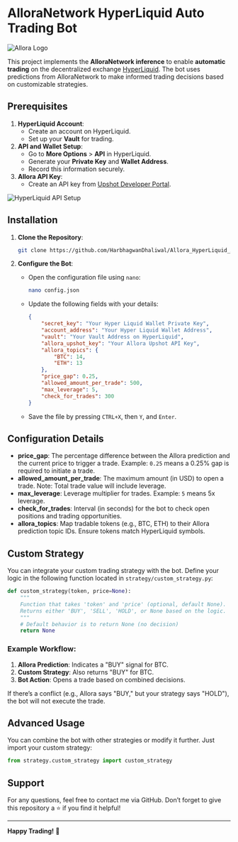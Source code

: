 # AlloraNetwork HyperLiquid Auto Trading Bot

![Allora Logo](#) <!-- Replace with an actual image link -->

This project implements the **AlloraNetwork inference** to enable **automatic trading** on the decentralized exchange [HyperLiquid](https://hyperliquid.gitbook.io/hyperliquid-docs). The bot uses predictions from AlloraNetwork to make informed trading decisions based on customizable strategies.

## Prerequisites

1. **HyperLiquid Account**:
   - Create an account on HyperLiquid.
   - Set up your **Vault** for trading.
2. **API and Wallet Setup**:
   - Go to **More Options** > **API** in HyperLiquid.
   - Generate your **Private Key** and **Wallet Address**.
   - Record this information securely.
3. **Allora API Key**:
   - Create an API key from [Upshot Developer Portal](https://developer.upshot.xyz/).

![HyperLiquid API Setup](#) <!-- Replace with an actual image link -->

## Installation

1. **Clone the Repository**:
   ```bash
   git clone https://github.com/HarbhagwanDhaliwal/Allora_HyperLiquid_AutoTradeBot.git
   ```

2. **Configure the Bot**:
   - Open the configuration file using `nano`:
     ```bash
     nano config.json
     ```
   - Update the following fields with your details:
     ```json
     {
         "secret_key": "Your Hyper Liquid Wallet Private Key",
         "account_address": "Your Hyper Liquid Wallet Address",
         "vault": "Your Vault Address on HyperLiquid",
         "allora_upshot_key": "Your Allora Upshot API Key",
         "allora_topics": {
             "BTC": 14,
             "ETH": 13
         },
         "price_gap": 0.25,
         "allowed_amount_per_trade": 500,
         "max_leverage": 5,
         "check_for_trades": 300
     }
     ```
   - Save the file by pressing `CTRL+X`, then `Y`, and `Enter`.

## Configuration Details

- **price_gap**: The percentage difference between the Allora prediction and the current price to trigger a trade. Example: `0.25` means a 0.25% gap is required to initiate a trade.
- **allowed_amount_per_trade**: The maximum amount (in USD) to open a trade. Note: Total trade value will include leverage.
- **max_leverage**: Leverage multiplier for trades. Example: `5` means 5x leverage.
- **check_for_trades**: Interval (in seconds) for the bot to check open positions and trading opportunities.
- **allora_topics**: Map tradable tokens (e.g., BTC, ETH) to their Allora prediction topic IDs. Ensure tokens match HyperLiquid symbols.

## Custom Strategy

You can integrate your custom trading strategy with the bot. Define your logic in the following function located in `strategy/custom_strategy.py`:

```python
def custom_strategy(token, price=None):
    """
    Function that takes 'token' and 'price' (optional, default None).
    Returns either 'BUY', 'SELL', 'HOLD', or None based on the logic.
    """
    # Default behavior is to return None (no decision)
    return None
```

### Example Workflow:
1. **Allora Prediction**: Indicates a "BUY" signal for BTC.
2. **Custom Strategy**: Also returns "BUY" for BTC.
3. **Bot Action**: Opens a trade based on combined decisions.

If there’s a conflict (e.g., Allora says "BUY," but your strategy says "HOLD"), the bot will not execute the trade.

## Advanced Usage

You can combine the bot with other strategies or modify it further. Just import your custom strategy:
```python
from strategy.custom_strategy import custom_strategy
```

## Support

For any questions, feel free to contact me via GitHub. Don’t forget to give this repository a ⭐ if you find it helpful!

---

**Happy Trading!** 🚀

